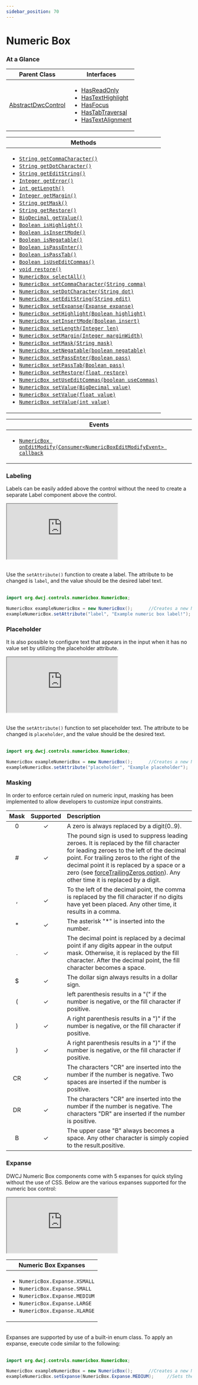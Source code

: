```yaml
---
sidebar_position: 70
---
```


# Numeric Box

### At a Glance

|Parent Class| Interfaces |
|------------|------------|
|[AbstractDwcControl](#)| <ul><li>[HasReadOnly](#)</li><li>[HasTextHighlight](#)</li><li>[HasFocus](#)</li><li>[HasTabTraversal](#)</li><li>[HasTextAlignment](#)</li></ul>|

| Methods |
|------------|
| <ul><li>[`String getCommaCharacter()`](#)</li><li>[`String getDotCharacter()`](#)</li><li>[`String getEditString()`](#)</li><li>[`Integer getError()`](#)</li><li>[`int getLength()`](#)</li><li>[`Integer getMargin()`](#)</li><li>[`String getMask()`](#)</li><li>[`String getRestore()`](#)</li><li>[`BigDecimal getValue()`](#)</li><li>[`Boolean isHighlight()`](#)</li><li>[`Boolean isInsertMode()`](#)</li><li>[`Boolean isNegatable()`](#)</li><li>[`Boolean isPassEnter()`](#)</li><li>[`Boolean isPassTab()`](#)</li><li>[`Boolean isUseEditCommas()`](#)</li><li>[`void restore()`](#)</li><li>[`NumericBox selectAll()`](#)</li><li>[`NumericBox setCommaCharacter(String comma)`](#)</li><li>[`NumericBox setDotCharacter(String dot)`](#)</li><li>[`NumericBox setEditString(String edit)`](#)</li><li>[`NumericBox setExpanse(Expanse expanse)`](#)</li><li>[`NumericBox setHighlight(Boolean highlight)`](#)</li><li>[`NumericBox setInsertMode(Boolean insert)`](#)</li><li>[`NumericBox setLength(Integer len)`](#)</li><li>[`NumericBox setMargin(Integer marginWidth)`](#)</li><li>[`NumericBox setMask(String mask)`](#)</li><li>[`NumericBox setNegatable(boolean negatable)`](#)</li><li>[`NumericBox setPassEnter(Boolean pass)`](#)</li><li>[`NumericBox setPassTab(Boolean pass)`](#)</li><li>[`NumericBox setRestore(float restore)`](#)</li><li>[`NumericBox setUseEditCommas(boolean useCommas)`](#)</li><li>[`NumericBox setValue(BigDecimal value)`](#)</li><li>[`NumericBox setValue(float value)`](#)</li><li>[`NumericBox setValue(int value)`](#)</li></ul>|


| Events |
|------------|
| <ul><li>[`NumericBox onEditModify(Consumer<NumericBoxEditModifyEvent> callback`](#)</li></ul> |

### Labeling

Labels can be easily added above the control without the need to create a separate Label component above the control. 

<iframe 
loading="lazy"
src='https://hot.bbx.kitchen/webapp/controlsamples?class=control_demos.numericboxdemos.NumericboxLabel' 
style={{"width": "100%", "height":"170px"}}></iframe><br/><br />

Use the `setAttribute()` function to create a label. The attribute to be changed is `label`, and the value should be the desired label text.  <br/><br />

```java
import org.dwcj.controls.numericbox.NumericBox;

NumericBox exampleNumericBox = new NumericBox();      //Creates a new NumericBox
exampleNumericBox.setAttribute("label", "Example numeric box label!");     //Gives the numeric box a label with the provided text
```

### Placeholder

It is also possible to configure text that appears in the input when it has no value set by utilizing the placeholder attribute.

<iframe 
loading="lazy"
src='https://hot.bbx.kitchen/webapp/controlsamples?class=control_demos.numericboxdemos.NumericboxPlaceholder' 
style={{"width": "100%", "height":"170px"}}></iframe><br/><br />

Use the `setAttribute()` function to set placeholder text. The attribute to be changed is `placeholder`, and the value should be the desired text.  <br/><br />

```java
import org.dwcj.controls.numericbox.NumericBox;

NumericBox exampleNumericBox = new NumericBox();      //Creates a new NumericBox
exampleNumericBox.setAttribute("placeholder", "Example placeholder");     //Gives the numeric box a placeholder with the provided text
```

### Masking

In order to enforce certain ruled on numeric input, masking has been implemented to allow developers to customize input constraints.

<table>
    <thead>
    <tr>
        <th align="center">Mask</th>
        <th align="center">Supported</th>
        <th align="left">Description</th>
    </tr>
    </thead>
    <tbody>
    <tr>
        <td align="center">0</td>
        <td align="center">✓</td>
        <td align="left">A zero is always replaced by a digit(0..9).</td>
    </tr>
    <tr>
        <td align="center">#</td>
        <td align="center">✓</td>
        <td align="left">The pound sign is used to suppress leading zeroes. It is replaced by the fill character for leading zeroes to the left of the decimal point. For trailing zeros to the right of the decimal point it is replaced by a space or a zero (see <a href="https://basishub.github.io/bbj-masks/docs/api/class/src/NumberMask/NumberMask.js~NumberMask.html" rel="nofollow">forceTrailingZeros option</a>). Any other time it is replaced by a digit.</td>
    </tr>
    <tr>
        <td align="center">,</td>
        <td align="center">✓</td>
        <td align="left">To the left of the decimal point, the comma is replaced by the fill character if no digits have yet been placed. Any other time, it results in a comma.</td>
    </tr>
    <tr>
        <td align="center">*</td>
        <td align="center">✓</td>
        <td align="left">The asterisk "*" is inserted into the number.</td>
    </tr>
    <tr>
        <td align="center">.</td>
        <td align="center">✓</td>
        <td align="left">The decimal point is replaced by a decimal point if any digits appear in the output mask. Otherwise, it is replaced by the fill character. After the decimal point, the fill character becomes a space.</td>
    </tr>
    <tr>
        <td align="center">$</td>
        <td align="center">✓</td>
        <td align="left">The dollar sign always results in a dollar sign.</td>
    </tr>
    <tr>
        <td align="center">(</td>
        <td align="center">✓</td>
        <td align="left">left parenthesis results in a "(" if the number is negative, or the fill character if positive.</td>
    </tr>
    <tr>
        <td align="center">)</td>
        <td align="center">✓</td>
        <td align="left">A right parenthesis results in a ")" if the number is negative, or the fill character if positive.</td>
    </tr>
    <tr>
        <td align="center">)</td>
        <td align="center">✓</td>
        <td align="left">A right parenthesis results in a ")" if the number is negative, or the fill character if positive.</td>
    </tr>
    <tr>
        <td align="center">CR</td>
        <td align="center">✓</td>
        <td align="left">The characters "CR" are inserted into the number if the number is negative. Two spaces are inserted if the number is positive.</td>
    </tr>
    <tr>
        <td align="center">DR</td>
        <td align="center">✓</td>
        <td align="left">The characters "CR" are inserted into the number if the number is negative. The characters "DR" are inserted if the number is positive.</td>
    </tr>
    <tr>
        <td align="center">B</td>
        <td align="center">✓</td>
        <td align="left">The upper case "B" always becomes a space. Any other character is simply copied to the result.positive.</td>
    </tr>
    </tbody>
</table>

### Expanse

DWCJ Numeric Box components come with 5 expanses for quick styling without the use of CSS.
Below are the various expanses supported for the numeric box control: <br/>

<iframe 
loading="lazy"
src='https://hot.bbx.kitchen/webapp/controlsamples?class=control_demos.numericboxdemos.NumericboxExpanses' 
style={{"width": "100%", "height":"125px"}}></iframe><br/>

|Numeric Box Expanses|
|-|
|<ul><li>```NumericBox.Expanse.XSMALL```</li><li>```NumericBox.Expanse.SMALL```</li><li>```NumericBox.Expanse.MEDIUM```</li><li>```NumericBox.Expanse.LARGE```</li><li>```NumericBox.Expanse.XLARGE```</li></ul>|

<br/>Expanses are supported by use of a built-in enum class. To apply an expanse, execute code similar to the following: <br/><br />

```java
import org.dwcj.controls.numericbox.NumericBox;

NumericBox exampleNumericBox = new NumericBox();      //Creates a new NumericBox
exampleNumericBox.setExpanse(NumericBox.Expanse.MEDIUM);     //Sets the numeric box's expanse to the medium size.
```
